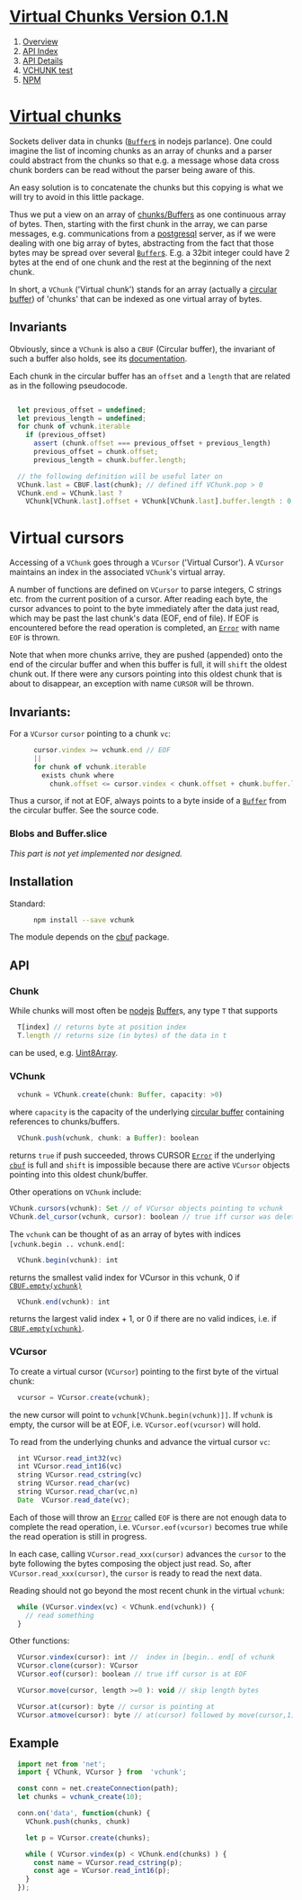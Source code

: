 <a id="Top" href="#Top"/>

# Virtual Chunks Version 0.1.N


1. [Overview](#Overview)
2. [API Index](vchunk.md)
3. [API Details](vchunk.md#module_VCHUNK)
4. [VCHUNK test](vchunk-test.md)
5. [NPM](https://www.npmjs.com/package/vchunk)

<a id="Overview" href="#Top">

# Virtual chunks 

</a>

Sockets deliver data in chunks ([`Buffer`s](https://nodejs.org/api/buffer.html#buffer_buffer) in nodejs parlance). One could imagine the list of incoming
chunks as an array of chunks and a parser could abstract
from the chunks so that e.g. a message whose data cross chunk borders can
be read without the parser being aware of this.

An easy solution is to concatenate the chunks but this copying is what we will
try to avoid in this little package.

Thus we put a view on an array of
[chunks/Buffers](https://nodejs.org/api/buffer.html#buffer_buffer)
as one
continuous array of bytes. Then, starting with the first chunk in the array, we
can parse messages, e.g. communications from a
[postgresql](https://www.postgresql.org/docs/9.6/static/protocol-message-formats.html) server, as if we were
dealing with one big array of bytes, abstracting from the fact that those bytes
may be spread over several
[`Buffer`s](https://nodejs.org/api/buffer.html#buffer_buffer). E.g. a 32bit integer could have 2 bytes 
at the end of one chunk and the rest at the beginning of the next chunk.

In short, a `VChunk` ('Virtual chunk') stands for an array (actually a [circular
buffer](https://github.com/age-bijkaart/cbuf/blob/master/README.md)) of 'chunks' that can be indexed as one virtual array of bytes.

## Invariants

Obviously, since a `VChunk` is also a `CBUF` (Circular buffer), the
invariant of 
such a buffer also holds, see its
[documentation](https://github.com/age-bijkaart/cbuf/blob/master/README.md).

Each chunk in the circular buffer has an `offset` and a `length` that
are related as in the following pseudocode.

```javascript

  let previous_offset = undefined;
  let previous_length = undefined;
  for chunk of vchunk.iterable 
    if (previous_offset)
      assert (chunk.offset === previous_offset + previous_length)
      previous_offset = chunk.offset;
      previous_length = chunk.buffer.length;

  // the following definition will be useful later on
  VChunk.last = CBUF.last(chunk); // defined iff VChunk.pop > 0
  VChunk.end = VChunk.last ?
    VChunk[VChunk.last].offset + VChunk[VChunk.last].buffer.length : 0;
```
# Virtual cursors

Accessing of a `VChunk` goes through a `VCursor` ('Virtual Cursor'). A
`VCursor`
maintains an index in the associated `VChunk`'s virtual array. 

A number of functions are defined on `VCursor` to parse integers,
C strings etc. from the current position of a cursor.
After reading each byte, the cursor advances to point 
to the byte immediately after the data just read, which may be past the last
chunk's data (EOF, end of file).
If EOF is encountered before the read operation is completed, an
[`Error`](https://nodejs.org/api/errors.html#errors_class_error) with name `EOF` is thrown.

Note that when more chunks arrive, they are pushed (appended) onto the end
of the circular buffer and
when this buffer is full, it will `shift` the oldest chunk out. 
If there were any
cursors pointing into this oldest chunk that is about to disappear, an
exception with name `CURSOR` will be thrown.

## Invariants:
For a `VCursor` `cursor` pointing to a chunk `vc`:
```javascript
      cursor.vindex >= vchunk.end // EOF 
      || 
      for chunk of vchunk.iterable 
        exists chunk where
          chunk.offset <= cursor.vindex < chunk.offset + chunk.buffer.length
```
Thus a cursor, if not at EOF, always points to a byte inside of a
[`Buffer`](https://nodejs.org/api/buffer.html#buffer_buffer) from the circular buffer. See the source code.

### Blobs and Buffer.slice

*This part is not yet implemented nor designed.*

## Installation

Standard: 
```bash
      npm install --save vchunk
```

The module depends on the [cbuf](https://www.npmjs.com/package/@dvermeir/cbuf) package.

## API

### Chunk

While chunks will
most often be [nodejs](https://nodejs.org/en/) [Buffer](https://nodejs.org/api/buffer.html)s, 
any type `T` that supports
```javascript
  T[index] // returns byte at position index
  T.length // returns size (in bytes) of the data in t
```
can be used, e.g.
[Uint8Array](https://developer.mozilla.org/en-US/docs/Web/JavaScript/Reference/Global_Objects/Uint8Array).

### VChunk
```javascript
  vchunk = VChunk.create(chunk: Buffer, capacity: >0) 
```
where `capacity` is the capacity of the underlying 
[circular buffer](https://github.com/age-bijkaart/cbuf/blob/master/README.md)
containing references to chunks/buffers.

```javascript
  VChunk.push(vchunk, chunk: a Buffer): boolean 
```
returns `true` if push succeeded, throws CURSOR
[`Error`](https://nodejs.org/api/errors.html#errors_class_error) if the underlying
[`cbuf`](https://github.com/age-bijkaart/cbuf/blob/master/README.md)
is full and `shift` is impossible because there are active `VCursor`
objects pointing into this oldest chunk/buffer.
  
Other operations on `VChunk` include:
```javascript
VChunk.cursors(vchunk): Set // of VCursor objects pointing to vchunk
VChunk.del_cursor(vchunk, cursor): boolean // true iff cursor was deleted 
```
The `vchunk` can be thought of as an array of bytes with indices 
`[vchunk.begin .. vchunk.end[`:
```javascript
  VChunk.begin(vchunk): int
```
returns the smallest valid index for VCursor in this vchunk,
0 if 
[`CBUF.empty(vchunk)`](https://github.com/age-bijkaart/cbuf/blob/master/README.md)
```javascript
  VChunk.end(vchunk): int
```
returns the largest valid index + 1, or 0 if there are no valid indices,
i.e. if
[`CBUF.empty(vchunk)`](https://github.com/age-bijkaart/cbuf/blob/master/README.md).

### VCursor

To create a virtual cursor (`VCursor`) pointing to the first byte
of the virtual chunk:

```javascript
  vcursor = VCursor.create(vchunk);
```
the new cursor will point to `vchunk[VChunk.begin(vchunk)]]`. If `vchunk` is
empty, the cursor will be at EOF, i.e. `VCursor.eof(vcursor)` will hold.

To read from the underlying chunks and advance the virtual cursor `vc`:
```javascript
  int VCursor.read_int32(vc)
  int VCursor.read_int16(vc)
  string VCursor.read_cstring(vc)
  string VCursor.read_char(vc)
  string VCursor.read_char(vc,n) 
  Date  VCursor.read_date(vc);
```
Each of those will throw an
[`Error`](https://nodejs.org/api/errors.html#errors_class_error)
called `EOF` is there are not
enough data to complete the read operation, i.e. `VCursor.eof(vcursor)`
becomes true while the read operation is still in progress.

In each case, calling `VCursor.read_xxx(cursor)` advances the `cursor` to
the byte
following the bytes composing the object just read.
So, after `VCursor.read_xxx(cursor)`, the `cursor` is ready 
to read the next data.

Reading should not go beyond the most recent chunk in the virtual `vchunk`:
```javascript
  while (VCursor.vindex(vc) < VChunk.end(vchunk)) {
    // read something
  }
```
Other functions:
```javascript
  VCursor.vindex(cursor): int //  index in [begin.. end[ of vchunk
  VCursor.clone(cursor): VCursor
  VCursor.eof(cursor): boolean // true iff cursor is at EOF

  VCursor.move(cursor, length >=0 ): void // skip length bytes

  VCursor.at(cursor): byte // cursor is pointing at
  VCursor.atmove(cursor): byte // at(cursor) followed by move(cursor,1)
```

## Example

```javascript
  import net from 'net';
  import { VChunk, VCursor } from  'vchunk';

  const conn = net.createConnection(path);
  let chunks = vchunk_create(10);

  conn.on('data', function(chunk) {
    VChunk.push(chunks, chunk)

    let p = VCursor.create(chunks);

    while ( VCursor.vindex(p) < VChunk.end(chunks) ) {
      const name = VCursor.read_cstring(p);
      const age = VCursor.read_int16(p); 
    }
  });
```
